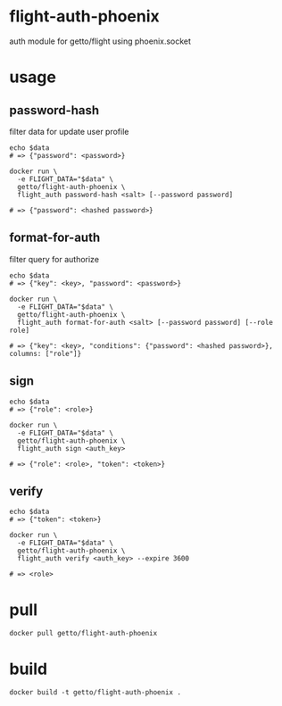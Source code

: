 # flight-auth-phoenix

auth module for getto/flight using phoenix.socket

# usage

## password-hash

filter data for update user profile

```
echo $data
# => {"password": <password>}

docker run \
  -e FLIGHT_DATA="$data" \
  getto/flight-auth-phoenix \
  flight_auth password-hash <salt> [--password password]

# => {"password": <hashed password>}
```

## format-for-auth

filter query for authorize

```
echo $data
# => {"key": <key>, "password": <password>}

docker run \
  -e FLIGHT_DATA="$data" \
  getto/flight-auth-phoenix \
  flight_auth format-for-auth <salt> [--password password] [--role role]

# => {"key": <key>, "conditions": {"password": <hashed password>}, columns: ["role"]}
```

## sign

```
echo $data
# => {"role": <role>}

docker run \
  -e FLIGHT_DATA="$data" \
  getto/flight-auth-phoenix \
  flight_auth sign <auth_key>

# => {"role": <role>, "token": <token>}
```

## verify

```
echo $data
# => {"token": <token>}

docker run \
  -e FLIGHT_DATA="$data" \
  getto/flight-auth-phoenix \
  flight_auth verify <auth_key> --expire 3600

# => <role>
```

# pull

```
docker pull getto/flight-auth-phoenix
```

# build

```
docker build -t getto/flight-auth-phoenix .
```
